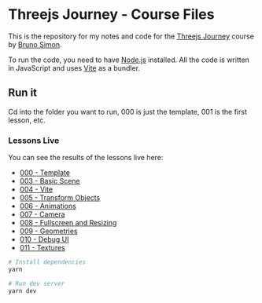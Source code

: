 # Threejs Journey - Course Files

This is the repository for my notes and code for the [Threejs Journey](https://threejs-journey.xyz/) course by [Bruno Simon](https://bruno-simon.com/).

To run the code, you need to have [Node.js](https://nodejs.org/en/) installed. All the code is written in JavaScript and uses [Vite](https://vitejs.dev/) as a bundler.

## Run it

Cd into the folder you want to run, 000 is just the template, 001 is the first lesson, etc.

### Lessons Live

You can see the results of the lessons live here:

-   [000 - Template](https://000-template.netlify.app/)
-   [003 - Basic Scene](https://003-basic-scene.netlify.app/)
-   [004 - Vite](https://004-vite.netlify.app/)
-   [005 - Transform Objects](https://005-transform-objects.netlify.app/)
-   [006 - Animations](https://006-animations.netlify.app/)
-   [007 - Camera](https://007-camera.netlify.app/)
-   [008 - Fullscreen and Resizing](https://008-fullscreen-and-resizing.netlify.app/)
-   [009 - Geometries](https://009-geometries.netlify.app/)
-   [010 - Debug UI](https://010-debug-ui.netlify.app/)
-   [011 - Textures](https://011-textures.netlify.app/)

```bash
# Install dependencies
yarn

# Run dev server
yarn dev
```
